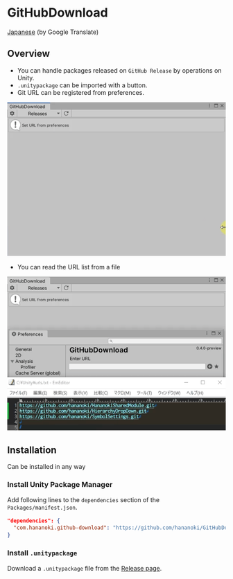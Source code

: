 # GitHubDownload

[Japanese](https://translate.google.com/translate?sl=en&tl=ja&u=https://github.com/hananoki/GitHubDownload) (by Google Translate)

## Overview
- You can handle packages released on `GitHub Release` by operations on Unity.
- `.unitypackage` can be imported with a button.
- Git URL can be registered from preferences.

![](Documentation~/img01.gif)

- You can read the URL list from a file

![](Documentation~/img02.gif)

## Installation

Can be installed in any way

### Install Unity Package Manager

Add following lines to the `dependencies` section of the `Packages/manifest.json`.
```json
"dependencies": {
  "com.hananoki.github-download": "https://github.com/hananoki/GitHubDownload.git"
}
```

### Install `.unitypackage`

Download a `.unitypackage` file from the [Release page](https://github.com/hananoki/GitHubDownload/releases).

